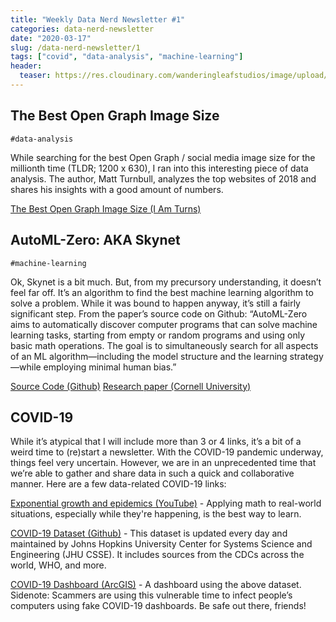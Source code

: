 ```yaml
---
title: "Weekly Data Nerd Newsletter #1"
categories: data-nerd-newsletter
date: "2020-03-17"
slug: /data-nerd-newsletter/1
tags: ["covid", "data-analysis", "machine-learning"]
header:
  teaser: https://res.cloudinary.com/wanderingleafstudios/image/upload/v1587682706/chrisjmears.com/data-nerd-newsletter-og.jpg
---
```


## The Best Open Graph Image Size

`#data-analysis`

While searching for the best Open Graph / social media image size for the millionth time (TLDR; 1200 x 630), I ran into this interesting piece of data analysis. The author, Matt Turnbull, analyzes the top websites of 2018 and shares his insights with a good amount of numbers.

[The Best Open Graph Image Size (I Am Turns)](https://iamturns.com/open-graph-image-size/)

## AutoML-Zero: AKA Skynet

`#machine-learning`

Ok, Skynet is a bit much. But, from my precursory understanding, it doesn’t feel far off. It’s an algorithm to find the best machine learning algorithm to solve a problem. While it was bound to happen anyway, it’s still a fairly significant step.
From the paper’s source code on Github: “AutoML-Zero aims to automatically discover computer programs that can solve machine learning tasks, starting from empty or random programs and using only basic math operations. The goal is to simultaneously search for all aspects of an ML algorithm—including the model structure and the learning strategy—while employing minimal human bias.”

[Source Code (Github)](https://github.com/google-research/google-research/tree/master/automl_zero)
[Research paper (Cornell University)](https://arxiv.org/abs/2003.03384)

## COVID-19

While it’s atypical that I will include more than 3 or 4 links, it’s a bit of a weird time to (re)start a newsletter. With the COVID-19 pandemic underway, things feel very uncertain. However, we are in an unprecedented time that we’re able to gather and share data in such a quick and collaborative manner. Here are a few data-related COVID-19 links:

[Exponential growth and epidemics (YouTube)](https://www.youtube.com/watch?v=Kas0tIxDvrg) - Applying math to real-world situations, especially while they're happening, is the best way to learn.

[COVID-19 Dataset (Github)](https://github.com/CSSEGISandData/COVID-19) - This dataset is updated every day and maintained by Johns Hopkins University Center for Systems Science and Engineering (JHU CSSE). It includes sources from the CDCs across the world, WHO, and more.

[COVID-19 Dashboard (ArcGIS)](https://www.arcgis.com/apps/opsdashboard/index.html#/bda7594740fd40299423467b48e9ecf6) - A dashboard using the above dataset. Sidenote: Scammers are using this vulnerable time to infect people’s computers using fake COVID-19 dashboards. Be safe out there, friends!
